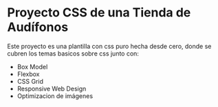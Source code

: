 # Proyecto CSS de una Tienda de Audífonos
Este proyecto es una plantilla con css puro hecha desde cero, donde se cubren los temas basicos sobre css junto con:

- Box Model
- Flexbox
- CSS Grid
- Responsive Web Design
- Optimizacion de imágenes
